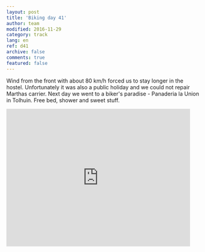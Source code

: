 ```yaml
---   
layout: post 
title: 'Biking day 41'  
author: team 
modified: 2016-11-29
category: track 
lang: en 
ref: d41
archive: false 
comments: true 
featured: false 
--- 
```


 Wind from the front with about 80 km/h forced us to stay longer in the hostel. Unfortunately it was also a public holiday and we could not repair Marthas carrier. Next day we went to a biker's paradise - Panaderia la Union in Tolhuin. Free bed, shower and sweet stuff.  

<iframe width='480' height='360' src='http://track-kit.net/maps_s3/?v=embed&track=232840.gpx' frameborder='0' allowfullscreen></iframe>